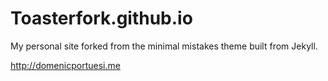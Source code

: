 # Toasterfork.github.io

My personal site forked from the minimal mistakes theme built from Jekyll.

http://domenicportuesi.me

